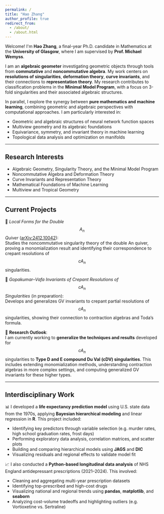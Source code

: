 ```yaml
---
permalink: /
title: "Hao Zhang"
author_profile: true
redirect_from: 
  - /about/
  - /about.html
---
```


Welcome! I'm **Hao Zhang**, a final-year Ph.D. candidate in Mathematics at the **University of Glasgow**, where I am supervised by **Prof. Michael Wemyss**.

I am an **algebraic geometer** investigating geometric objects through tools from **commutative** and **noncommutative algebra**. My work centers on **resolutions of singularities**, **deformation theory**, **curve invariants**, and their connections to **representation theory**. My research contributes to classification problems in the **Minimal Model Program**, with a focus on 3-fold singularities and their associated algebraic structures.

In parallel, I explore the synergy between **pure mathematics and machine learning**, combining geometric and algebraic perspectives with computational approaches. I am particularly interested in:

- Geometric and algebraic structures of neural network function spaces  
- Multiview geometry and its algebraic foundations  
- Equivariance, symmetry, and invariant theory in machine learning  
- Topological data analysis and optimization on manifolds  

---

## Research Interests

- Algebraic Geometry, Singularity Theory, and the Minimal Model Program  
- Noncommutative Algebra and Deformation Theory  
- Curve Invariants and Representation Theory  
- Mathematical Foundations of Machine Learning  
- Multiview and Tropical Geometry  
 

---

## Current Projects

📄 *Local Forms for the Double $$A_n$$ Quiver* ([arXiv:2412.10042](https://arxiv.org/abs/2412.10042)):  
Studies the noncommutative singularity theory of the double An quiver, proving a monomialization result and identifying their correspondence to crepant resolutions of $$cA_n$$ singularities.

📄 *Gopakumar–Vafa Invariants of Crepant Resolutions of*  $$cA_n$$ *Singularities* (in preparation):  
Develops and generalizes GV invariants to crepant partial resolutions of $$cA_n$$ singularities, showing their connection to contraction algebras and Toda’s formula.

🔬 **Research Outlook**:  
I am currently working to **generalize the techniques and results** developed for $$cA_n$$ singularities to **Type D and E compound Du Val (cDV) singularities**. This includes extending monomialization methods, understanding contraction algebras in more complex settings, and computing generalized GV invariants for these higher types.

---



## Interdisciplinary Work

📊 I developed a **life expectancy prediction model** using U.S. state data from the 1970s, applying **Bayesian hierarchical modeling** and linear regression in **R**. This project included:
- Identifying key predictors through variable selection (e.g. murder rates, high school graduation rates, frost days)
- Performing exploratory data analysis, correlation matrices, and scatter plots
- Building and comparing hierarchical models using **JAGS** and **DIC**
- Visualizing residuals and regional effects to validate model fit

📈 I also conducted a **Python-based longitudinal data analysis** of NHS England antidepressant prescriptions (2021–2024). This involved:
- Cleaning and aggregating multi-year prescription datasets
- Identifying top-prescribed and high-cost drugs
- Visualizing national and regional trends using **pandas**, **matplotlib**, and **seaborn**
- Analyzing cost-volume tradeoffs and highlighting outliers (e.g. Vortioxetine vs. Sertraline)


